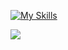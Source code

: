 [![My Skills](https://skillicons.dev/icons?i=ts,react,nextjs,rn,php,laravel,mysql)](https://www.linkedin.com/in/arthurharysson)

![](./profile-3d-contrib/profile-night-green.svg)
